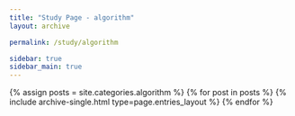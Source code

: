 ```yaml
---
title: "Study Page - algorithm"
layout: archive

permalink: /study/algorithm

sidebar: true
sidebar_main: true
---
```


{% assign posts = site.categories.algorithm %}
{% for post in posts %} {% include archive-single.html type=page.entries_layout %} {% endfor %}